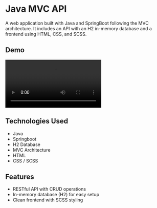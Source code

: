 # Java MVC API

A web application built with Java and SpringBoot following the MVC architecture. It includes an API with an H2 in-memory database and a frontend using HTML, CSS, and SCSS.

## Demo

![](https://i.imgur.com/Lq9qpq4.mp4)

## Technologies Used
- Java
- Springboot
- H2 Database
- MVC Architecture
- HTML
- CSS / SCSS

## Features
- RESTful API with CRUD operations
- In-memory database (H2) for easy setup
- Clean frontend with SCSS styling

